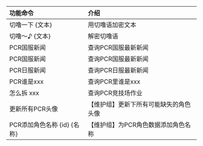 | 功能命令                | 介绍                  |
|:--------------------|:--------------------|
| 切噜一下 {文本}           | 用切噜语加密文本            |
| 切噜～♪ {文本}           | 解密切噜语               |
| PCR国服新闻             | 查询PCR国服最新新闻         |
| PCR国服新闻             | 查询PCR国服最新新闻         |
| PCR日服新闻             | 查询PCR日服最新新闻         |
| PCR谁是xxx            | 查询PCR里谁是xxx         |
| 怎么拆 xxx             | 查询PCR竞技场作业          |
| 更新所有PCR头像           | 【维护组】更新下所有可能缺失的角色头像 |
| PCR添加角色名称 {id} {名称} | 【维护组】为PCR角色数据添加角色名称 |